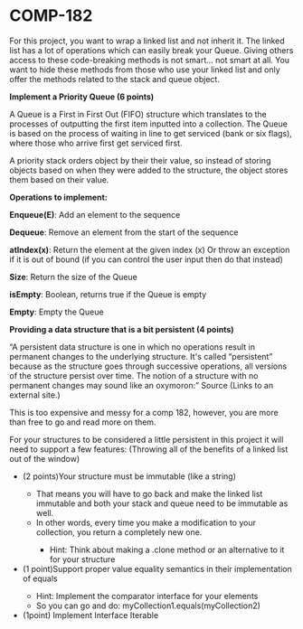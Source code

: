 # COMP-182

<!-- HTML CODE -->

For this project, you want to wrap a linked list and not inherit it. The linked list has a lot of operations which can easily break your Queue. Giving others access to these code-breaking methods is not smart… not smart at all. You want to hide these methods from those who use your linked list and only offer the methods related to the stack and queue object.
 
 
<b>Implement a Priority Queue (6 points)</b>

A Queue is a First in First Out (FIFO) structure which translates to the processes of outputting the first item inputted into a collection. The Queue is based on the process of waiting in line to get serviced (bank or six flags), where those who arrive first get serviced first.

A priority stack orders object by their their value, so instead of storing objects based on when they were added to the structure, the object stores them based on their value.

<b>Operations to implement:</b>

<b>Enqueue(E)</b>: Add an element to the sequence

<b>Dequeue</b>: Remove an element from the start of the sequence

<b>atIndex(x)</b>: Return the element at the given index (x) Or throw an exception if it is out of bound (if you can control the user input then do that instead)

<b>Size</b>: Return the size of the Queue

<b>isEmpty</b>: Boolean, returns true if the Queue is empty

<b>Empty</b>: Empty the Queue

 

 

 <b>Providing a data structure that is a bit persistent (4 points)</b>

 

“A persistent data structure is one in which no operations result in permanent changes to the underlying structure. It's called “persistent” because as the structure goes through successive operations, all versions of the structure persist over time. The notion of a structure with no permanent changes may sound like an oxymoron:” Source (Links to an external site.) 

 

This is too expensive and messy for a comp 182, however, you are more than free to go and read more on them.

 

For your structures to be considered a little persistent in this project it will need to support a few features: (Throwing all of the benefits of a linked list out of the window)

 
<ul>
  
<li>(2 points)Your structure must be immutable (like a string)</li>
<ul>
<li>That means you will have to go back and make the linked list immutable and both your stack and queue need to be immutable as well.</li>
<li>In other words, every time you make a modification to your collection, you return a completely new one.</li>
  <ul>
<li>Hint: Think about making a .clone method  or an alternative to it for your structure</li>
  </ul>
  </ul>
<li>(1 point)Support proper value equality semantics in their implementation of equals</li>
<ul>
<li>Hint: Implement the comparator interface for your elements</li>
<li>So you can go and do: myCollection1.equals(myCollection2)</li>
  </ul>
<li>(1point) Implement Interface Iterable<T></li>
  </ul>
